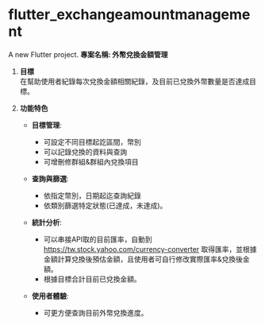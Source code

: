 # flutter_exchangeamountmanagement

A new Flutter project.
**專案名稱: 外幣兌換金額管理**
1. **目標**  
在幫助使用者紀錄每次兌換金額相關紀錄，及目前已兌換外幣數量是否達成目標。 

2. **功能特色**
   - **目標管理**:
     - 可設定不同目標起訖區間，幣別
     - 可以記錄兌換的資料與查詢
     - 可增刪修群組&群組內兌換項目 

   - **查詢與篩選**:
     - 依指定幣別，日期起迄查詢紀錄
     - 依類別篩選特定狀態(已達成，未達成)。 

   - **統計分析**:
     - 可以串接API取的目前匯率，自動到 https://tw.stock.yahoo.com/currency-converter 取得匯率，並根據金額計算兌換後預估金額，且使用者可自行修改實際匯率&兌換後金額。
	 - 根據目標合計目前已兌換金額。 

   - **使用者體驗**:
     - 可更方便查詢目前外幣兌換進度。